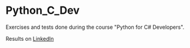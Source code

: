 # Python_C_Dev
Exercises and tests done during the course "Python for C# Developers".

Results on [LinkedIn](https://www.linkedin.com/feed/update/urn:li:activity:6892862376069472256/?commentUrn=urn%3Ali%3Acomment%3A(activity%3A6892656264309260288%2C6892862326425669632))
